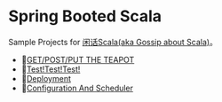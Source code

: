 # Spring Booted Scala

Sample Projects for [闲话Scala(aka Gossip about Scala)](https://zhuanlan.zhihu.com/scalastyle)。

+ :construction:[GET/POST/PUT THE TEAPOT](https://github.com/sadhen/spring-booted-scala/tree/master/01-starter)
+ :construction:[Test!Test!Test!](https://github.com/sadhen/spring-booted-scala/tree/master/02-unit-tests)
+ :construction:[Deployment](https://github.com/sadhen/spring-booted-scala/tree/master/03-deploy)
+ :tada:[Configuration And Scheduler](https://github.com/sadhen/spring-booted-scala/tree/master/04-config)